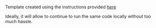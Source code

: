 Template created using the instructions provided [here](https://research.google.com/colaboratory/local-runtimes.html)

Ideally, it will allow to continue to run the same code locally without too much hassle.